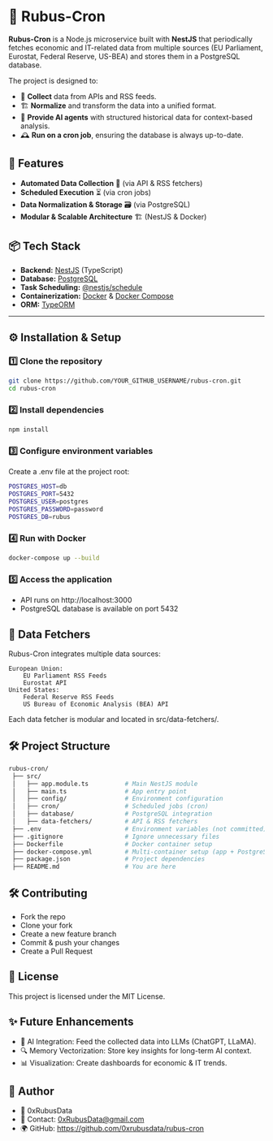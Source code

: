 # 🌿 Rubus-Cron

**Rubus-Cron** is a Node.js microservice built with **NestJS** that periodically fetches economic and IT-related data from multiple sources (EU Parliament, Eurostat, Federal Reserve, US-BEA) and stores them in a PostgreSQL database.

The project is designed to:
- 🔄 **Collect** data from APIs and RSS feeds.
- 🏗 **Normalize** and transform the data into a unified format.
- 🧠 **Provide AI agents** with structured historical data for context-based analysis.
- 🕰 **Run on a cron job**, ensuring the database is always up-to-date.

## 🚀 Features
- **Automated Data Collection** 📡 (via API & RSS fetchers)
- **Scheduled Execution** ⏳ (via cron jobs)
- **Data Normalization & Storage** 🗃️ (via PostgreSQL)
- **Modular & Scalable Architecture** 🏗️ (NestJS & Docker)

## 📦 Tech Stack
- **Backend:** [NestJS](https://nestjs.com/) (TypeScript)
- **Database:** [PostgreSQL](https://www.postgresql.org/)
- **Task Scheduling:** [@nestjs/schedule](https://docs.nestjs.com/techniques/task-scheduling)
- **Containerization:** [Docker](https://www.docker.com/) & [Docker Compose](https://docs.docker.com/compose/)
- **ORM:** [TypeORM](https://typeorm.io/)

---

## ⚙️ **Installation & Setup**

### **1️⃣ Clone the repository**
```sh
git clone https://github.com/YOUR_GITHUB_USERNAME/rubus-cron.git
cd rubus-cron
```
### **2️⃣ Install dependencies**
```sh
npm install
```
### **3️⃣ Configure environment variables**
Create a .env file at the project root:

```sh
POSTGRES_HOST=db
POSTGRES_PORT=5432
POSTGRES_USER=postgres
POSTGRES_PASSWORD=password
POSTGRES_DB=rubus
```
### **4️⃣ Run with Docker**
```sh
docker-compose up --build
```
### **5️⃣ Access the application**
- API runs on http://localhost:3000
- PostgreSQL database is available on port 5432

## 📡 **Data Fetchers**

Rubus-Cron integrates multiple data sources:

    European Union:
        EU Parliament RSS Feeds
        Eurostat API
    United States:
        Federal Reserve RSS Feeds
        US Bureau of Economic Analysis (BEA) API

Each data fetcher is modular and located in src/data-fetchers/.

## 🛠 **Project Structure**
```sh
rubus-cron/
 ├── src/
 │   ├── app.module.ts          # Main NestJS module
 │   ├── main.ts                # App entry point
 │   ├── config/                # Environment configuration
 │   ├── cron/                  # Scheduled jobs (cron)
 │   ├── database/              # PostgreSQL integration
 │   ├── data-fetchers/         # API & RSS fetchers
 ├── .env                       # Environment variables (not committed)
 ├── .gitignore                 # Ignore unnecessary files
 ├── Dockerfile                 # Docker container setup
 ├── docker-compose.yml         # Multi-container setup (app + PostgreSQL)
 ├── package.json               # Project dependencies
 ├── README.md                  # You are here
```
## 🛠 **Contributing**
- Fork the repo
- Clone your fork
- Create a new feature branch
- Commit & push your changes
- Create a Pull Request

## 📝 **License**
This project is licensed under the MIT License.

## ✨ **Future Enhancements**
- 🧠 AI Integration: Feed the collected data into LLMs (ChatGPT, LLaMA).
- 🔍 Memory Vectorization: Store key insights for long-term AI context.
- 📊 Visualization: Create dashboards for economic & IT trends.

## 📝 **Author**
- 👤 0xRubusData
- 📧 Contact: 0xRubusData@gmail.com
- 🌍 GitHub: https://github.com/0xrubusdata/rubus-cron